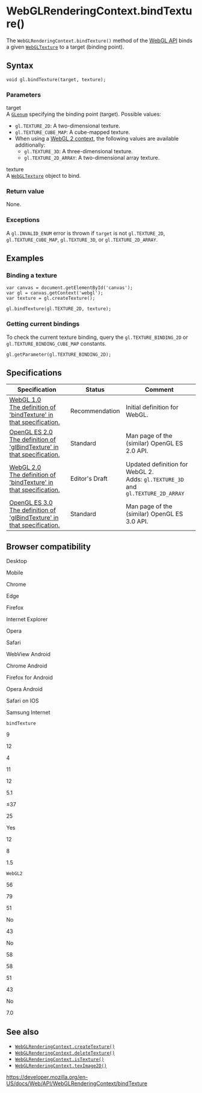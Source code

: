 WebGLRenderingContext.bindTexture()
===================================

The `WebGLRenderingContext.bindTexture()` method of the [WebGL API](../webgl_api) binds a given [`WebGLTexture`](../webgltexture) to a target (binding point).

Syntax
------

    void gl.bindTexture(target, texture);

### Parameters

target  
A [`GLenum`](../webgl_api/types) specifying the binding point (target). Possible values:

-   `gl.TEXTURE_2D`: A two-dimensional texture.
-   `gl.TEXTURE_CUBE_MAP`: A cube-mapped texture.
-   When using a [WebGL 2 context](../webgl2renderingcontext), the following values are available additionally:
    -   `gl.TEXTURE_3D`: A three-dimensional texture.
    -   `gl.TEXTURE_2D_ARRAY`: A two-dimensional array texture.

texture  
A [`WebGLTexture`](../webgltexture) object to bind.

### Return value

None.

### Exceptions

A `gl.INVALID_ENUM` error is thrown if `target` is not `gl.TEXTURE_2D`, `gl.TEXTURE_CUBE_MAP`, `gl.TEXTURE_3D`, or `gl.TEXTURE_2D_ARRAY`.

Examples
--------

### Binding a texture

    var canvas = document.getElementById('canvas');
    var gl = canvas.getContext('webgl');
    var texture = gl.createTexture();

    gl.bindTexture(gl.TEXTURE_2D, texture);

### Getting current bindings

To check the current texture binding, query the `gl.TEXTURE_BINDING_2D` or `gl.TEXTURE_BINDING_CUBE_MAP` constants.

    gl.getParameter(gl.TEXTURE_BINDING_2D);

Specifications
--------------

<table><thead><tr class="header"><th>Specification</th><th>Status</th><th>Comment</th></tr></thead><tbody><tr class="odd"><td><a href="https://www.khronos.org/registry/webgl/specs/latest/1.0/#5.14.8">WebGL 1.0<br />
<span class="small">The definition of 'bindTexture' in that specification.</span></a></td><td><span class="spec-rec">Recommendation</span></td><td>Initial definition for WebGL.</td></tr><tr class="even"><td><a href="https://www.khronos.org/opengles/sdk/docs/man/xhtml/glBindTexture.xml">OpenGL ES 2.0<br />
<span class="small">The definition of 'glBindTexture' in that specification.</span></a></td><td><span class="spec-standard">Standard</span></td><td>Man page of the (similar) OpenGL ES 2.0 API.</td></tr><tr class="odd"><td><a href="https://www.khronos.org/registry/webgl/specs/latest/2.0/#3.7.1">WebGL 2.0<br />
<span class="small">The definition of 'bindTexture' in that specification.</span></a></td><td><span class="spec-ed">Editor's Draft</span></td><td>Updated definition for WebGL 2.<br />
Adds: <code>gl.TEXTURE_3D</code> and <code>gl.TEXTURE_2D_ARRAY</code></td></tr><tr class="even"><td><a href="https://www.khronos.org/opengles/sdk/docs/man3/html/glBindTexture.xhtml">OpenGL ES 3.0<br />
<span class="small">The definition of 'glBindTexture' in that specification.</span></a></td><td><span class="spec-standard">Standard</span></td><td>Man page of the (similar) OpenGL ES 3.0 API.</td></tr></tbody></table>

Browser compatibility
---------------------

Desktop

Mobile

Chrome

Edge

Firefox

Internet Explorer

Opera

Safari

WebView Android

Chrome Android

Firefox for Android

Opera Android

Safari on IOS

Samsung Internet

`bindTexture`

9

12

4

11

12

5.1

≤37

25

Yes

12

8

1.5

`WebGL2`

56

79

51

No

43

No

58

58

51

43

No

7.0

See also
--------

-   [`WebGLRenderingContext.createTexture()`](createtexture)
-   [`WebGLRenderingContext.deleteTexture()`](deletetexture)
-   [`WebGLRenderingContext.isTexture()`](istexture)
-   [`WebGLRenderingContext.texImage2D()`](teximage2d)

<a href="https://developer.mozilla.org/en-US/docs/Web/API/WebGLRenderingContext/bindTexture" class="_attribution-link">https://developer.mozilla.org/en-US/docs/Web/API/WebGLRenderingContext/bindTexture</a>

